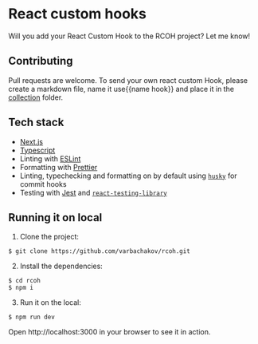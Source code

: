 # React custom hooks

Will you add your React Custom Hook to the RCOH project? Let me know!

## Contributing

Pull requests are welcome. To send your own react custom Hook, please
create a markdown file, name it use{{name hook}} and place it in the [collection](https://github.com/varbachakov/rcoh/tree/main/collections/) folder.

## Tech stack

- [Next.js](https://nextjs.org/)
- [Typescript](https://www.typescriptlang.org/)
- Linting with [ESLint](https://eslint.org/)
- Formatting with [Prettier](https://prettier.io/)
- Linting, typechecking and formatting on by default using [`husky`](https://github.com/typicode/husky) for commit hooks
- Testing with [Jest](https://jestjs.io/) and [`react-testing-library`](https://testing-library.com/docs/react-testing-library/intro)

## Running it on local

1. Clone the project:

```console
$ git clone https://github.com/varbachakov/rcoh.git
```

2. Install the dependencies:

```console
$ cd rcoh
$ npm i
```

3. Run it on the local:

```
$ npm run dev
```

Open http://localhost:3000 in your browser to see it in action.
